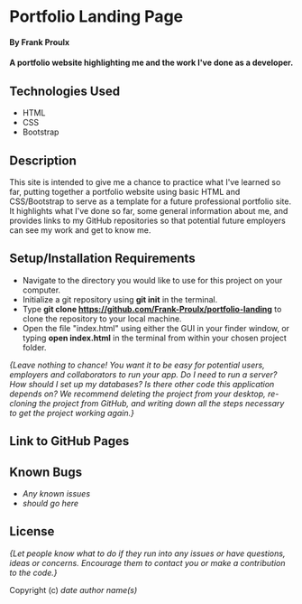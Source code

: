 # Portfolio Landing Page

#### By Frank Proulx

#### A portfolio website highlighting me and the work I've done as a developer.

## Technologies Used

* HTML
* CSS
* Bootstrap

## Description

This site is intended to give me a chance to practice what I've learned so far, putting together a portfolio website using basic HTML and CSS/Bootstrap to serve as a template for a future professional portfolio site. It highlights what I've done so far, some general information about me, and provides links to my GitHub repositories so that potential future employers can see my work and get to know me.

## Setup/Installation Requirements

* Navigate to the directory you would like to use for this project on your computer.
* Initialize a git repository using **git init** in the terminal.
* Type **git clone https://github.com/Frank-Proulx/portfolio-landing** to clone the repository to your local machine.
* Open the file "index.html" using either the GUI in your finder window, or typing **open index.html** in the terminal from within your chosen project folder.

_{Leave nothing to chance! You want it to be easy for potential users, employers and collaborators to run your app. Do I need to run a server? How should I set up my databases? Is there other code this application depends on? We recommend deleting the project from your desktop, re-cloning the project from GitHub, and writing down all the steps necessary to get the project working again.}_

## Link to GitHub Pages

## Known Bugs

* _Any known issues_
* _should go here_

## License

_{Let people know what to do if they run into any issues or have questions, ideas or concerns.  Encourage them to contact you or make a contribution to the code.}_

Copyright (c) _date_ _author name(s)_
